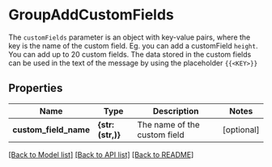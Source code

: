 # GroupAddCustomFields

The `customFields` parameter is an object with key-value pairs, where the key is the name of the custom field. Eg. you can add a customField `height`. You can add up to 20 custom fields. The data stored in the custom fields can be used in the text of the message by using the placeholder `{{<KEY>}}`

## Properties
Name | Type | Description | Notes
------------ | ------------- | ------------- | -------------
**custom_field_name** | **{str: (str,)}** | The name of the custom field | [optional] 


[[Back to Model list]](../../README.md#models) [[Back to API list]](../../README.md#available-methods) [[Back to README]](../../README.md)


